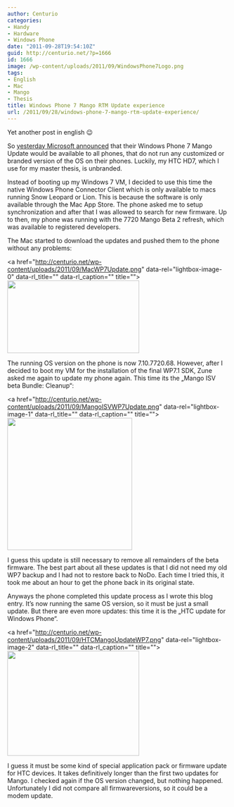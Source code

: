 ```yaml
---
author: Centurio
categories:
- Handy
- Hardware
- Windows Phone
date: "2011-09-28T19:54:10Z"
guid: http://centurio.net/?p=1666
id: 1666
image: /wp-content/uploads/2011/09/WindowsPhone7Logo.png
tags:
- English
- Mac
- Mango
- Thesis
title: Windows Phone 7 Mango RTM Update experience
url: /2011/09/28/windows-phone-7-mango-rtm-update-experience/
---
```

Yet another post in english 😉 

So [yesterday Microsoft announced](http://windowsteamblog.com/windows_phone/b/windowsphone/archive/2011/09/27/windows-phone-7-5-mango-update-begins.aspx) that their Windows Phone 7 Mango Update would be available to all phones, that do not run any customized or branded version of the OS on their phones. Luckily, my HTC HD7, which I use for my master thesis, is unbranded.

Instead of booting up my Windows 7 VM, I decided to use this time the native Windows Phone Connector Client which is only available to macs running Snow Leopard or Lion. This is because the software is only available through the Mac App Store. The phone asked me to setup synchronization and after that I was allowed to search for new firmware. Up to then, my phone was running with the 7720 Mango Beta 2 refresh, which was available to registered developers.  
<!--more-->

  
The Mac started to download the updates and pushed them to the phone without any problems:

<a href="http://centurio.net/wp-content/uploads/2011/09/MacWP7Update.png" data-rel="lightbox-image-0" data-rl\_title="" data-rl\_caption="" title=""><img loading="lazy" src="http://centurio.net/wp-content/uploads/2011/09/MacWP7Update-300x165.png" alt="" title="MacWP7Update" width="300" height="165" class="aligncenter size-medium wp-image-1667" srcset="https://centurio.net/wp-content/uploads/2011/09/MacWP7Update-300x165.png 300w, https://centurio.net/wp-content/uploads/2011/09/MacWP7Update.png 893w" sizes="(max-width: 300px) 100vw, 300px" /></a>

The running OS version on the phone is now 7.10.7720.68. However, after I decided to boot my VM for the installation of the final WP7.1 SDK, Zune asked me again to update my phone again. This time its the &#8222;Mango ISV beta Bundle: Cleanup&#8220;:

<a href="http://centurio.net/wp-content/uploads/2011/09/MangoISVWP7Update.png" data-rel="lightbox-image-1" data-rl\_title="" data-rl\_caption="" title=""><img loading="lazy" src="http://centurio.net/wp-content/uploads/2011/09/MangoISVWP7Update-284x300.png" alt="" title="MangoISVWP7Update" width="284" height="300" class="aligncenter size-medium wp-image-1668" srcset="https://centurio.net/wp-content/uploads/2011/09/MangoISVWP7Update-284x300.png 284w, https://centurio.net/wp-content/uploads/2011/09/MangoISVWP7Update-24x24.png 24w, https://centurio.net/wp-content/uploads/2011/09/MangoISVWP7Update.png 632w" sizes="(max-width: 284px) 100vw, 284px" /></a>

I guess this update is still necessary to remove all remainders of the beta firmware. The best part about all these updates is that I did not need my old WP7 backup and I had not to restore back to NoDo. Each time I tried this, it took me about an hour to get the phone back in its original state.

Anyways the phone completed this update process as I wrote this blog entry. It&#8217;s now running the same OS version, so it must be just a small update. But there are even more updates: this time it is the &#8222;HTC update for Windows Phone&#8220;.

<a href="http://centurio.net/wp-content/uploads/2011/09/HTCMangoUpdateWP7.png" data-rel="lightbox-image-2" data-rl\_title="" data-rl\_caption="" title=""><img loading="lazy" src="http://centurio.net/wp-content/uploads/2011/09/HTCMangoUpdateWP7-300x238.png" alt="" title="HTCMangoUpdateWP7" width="300" height="238" class="aligncenter size-medium wp-image-1669" srcset="https://centurio.net/wp-content/uploads/2011/09/HTCMangoUpdateWP7-300x238.png 300w, https://centurio.net/wp-content/uploads/2011/09/HTCMangoUpdateWP7.png 628w" sizes="(max-width: 300px) 100vw, 300px" /></a>

I guess it must be some kind of special application pack or firmware update for HTC devices. It takes definitively longer than the first two updates for Mango. I checked again if the OS version changed, but nothing happened. Unfortunately I did not compare all firmwareversions, so it could be a modem update.